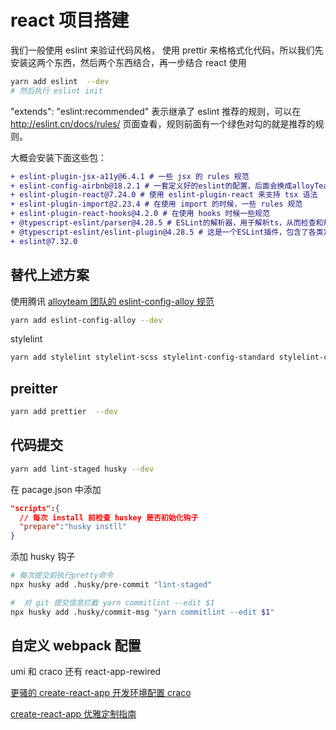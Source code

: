# react 项目搭建

我们一般使用 eslint 来验证代码风格， 使用 prettir 来格格式化代码，所以我们先安装这两个东西，然后两个东西结合，再一步结合 react 使用

```bash
yarn add eslint  --dev
# 然后执行 eslint init
```

"extends": "eslint:recommended" 表示继承了 eslint 推荐的规则，可以在 http://eslint.cn/docs/rules/ 页面查看，规则前面有一个绿色对勾的就是推荐的规则。

大概会安装下面这些包：

```diff
+ eslint-plugin-jsx-a11y@6.4.1 # 一些 jsx 的 rules 规范
+ eslint-config-airbnb@18.2.1 # 一套定义好的eslint的配置，后面会换成alloyTeam 团队的规范
+ eslint-plugin-react@7.24.0 # 使用 eslint-plugin-react 来支持 tsx 语法
+ eslint-plugin-import@2.23.4 # 在使用 import 的时候，一些 rules 规范
+ eslint-plugin-react-hooks@4.2.0 # 在使用 hooks 时候一些规范
+ @typescript-eslint/parser@4.28.5 # ESLint的解析器，用于解析ts，从而检查和规范ts代码
+ @typescript-eslint/eslint-plugin@4.28.5 # 这是一个ESLint插件，包含了各类定义好的检测ts代码的规范
+ eslint@7.32.0
```

## 替代上述方案

使用腾讯 [alloyteam 团队的 eslint-config-alloy 规范](https://github.com/AlloyTeam/eslint-config-alloy/blob/HEAD/README.zh-CN.md)

```bash
yarn add eslint-config-alloy --dev
```

stylelint

```bash
yarn add stylelint stylelint-scss stylelint-config-standard stylelint-config-recess-order --dev
```

## preitter

```bash
yarn add prettier  --dev
```

## 代码提交

```bash
yarn add lint-staged husky --dev
```

在 pacage.json 中添加

```json
"scripts":{
  // 每次 install 前检查 huskey 是否初始化钩子
  "prepare":"husky instll"
}
```

添加 husky 钩子

```bash
# 每次提交前执行pretty命令
npx husky add .husky/pre-commit "lint-staged"

#  对 git 提交信息拦截 yarn commitlint --edit $1
npx husky add .husky/commit-msg "yarn commitlint --edit $1"
```

## 自定义 webpack 配置

umi 和 craco 还有 react-app-rewired

[更骚的 create-react-app 开发环境配置 craco](https://segmentfault.com/a/1190000038221692)

[create-react-app 优雅定制指南](https://zhuanlan.zhihu.com/p/96103181)
